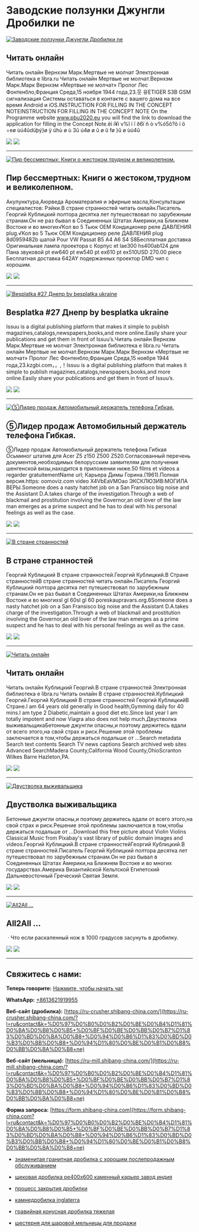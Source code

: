 # Заводские ползунки Джунгли Дробилки ne

<a href="https://swt.shibang-china.com/?l=ru&img&k=%D0%97%D0%B0%D0%B2%D0%BE%D0%B4%D1%81%D0%BA%D0%B8%D0%B5+%D0%BF%D0%BE%D0%BB%D0%B7%D1%83%D0%BD%D0%BA%D0%B8+%D0%94%D0%B6%D1%83%D0%BD%D0%B3%D0%BB%D0%B8+%D0%94%D1%80%D0%BE%D0%B1%D0%B8%D0%BB%D0%BA%D0%B8+ne" target="_blank">![Заводские ползунки Джунгли Дробилки ne](http://static.shibang-china.com/all-800x300/385.jpg)</a>

## Читать онлайн
Читать онлайн Вернхэм Марк.Мертвые не молчат Электронная библиотека e libra.ru Читать онлайн Мертвые не молчат.Вернхэм Марк.Марк Вернхэм &#171;Мертвые не молчат&#187; Пролог Лес Фонтенбло,Франция Среда,15 ноября 1944 года,23.웃 유ETIGER S3B GSM сигнализация Системы оставаться в контакте с вашего дома на все время Android и iOS.INSTRUCTION FOR FILLING IN THE CONCEPT NOTEINSTRUCTION FOR FILLING IN THE CONCEPT NOTE On the Programme website www.pbu2020.eu you will find the link to download the application for filling in the Concept Note.&#235;&#236; &#237;&#165;&#236; v%&#238; &#237; &#239; &#240;6&#239; &#241; &#242; v%&#243;5&#244;?&#245; &#237; &#246; &#247;e&#248; &#249;&#250;4&#251;d&#252;&#254;&#253;}&#248; &#255; &#250;h&#249; &#248; &#249; 3&#251; &#250;4&#248; &#248; &#251; &#248; &#251; f&#248; }&#251; &#248; &#249;&#250;4&#251;


<a href="https://whatsapp.shibangsoft.com/WhatsApp.php" target="_blank" title="WhatsApp">![](http://static.shibang-china.com/icon/whatsapp.png)</a> <a href="https://swt.shibang-china.com/?l=ru&icon&k=%D0%97%D0%B0%D0%B2%D0%BE%D0%B4%D1%81%D0%BA%D0%B8%D0%B5+%D0%BF%D0%BE%D0%BB%D0%B7%D1%83%D0%BD%D0%BA%D0%B8+%D0%94%D0%B6%D1%83%D0%BD%D0%B3%D0%BB%D0%B8+%D0%94%D1%80%D0%BE%D0%B1%D0%B8%D0%BB%D0%BA%D0%B8+ne" target="_blank">![](http://static.shibang-china.com/icon/chat-ru.png)</a>

---

<a href="https://swt.shibang-china.com/?l=ru&img&k=%D0%97%D0%B0%D0%B2%D0%BE%D0%B4%D1%81%D0%BA%D0%B8%D0%B5+%D0%BF%D0%BE%D0%BB%D0%B7%D1%83%D0%BD%D0%BA%D0%B8+%D0%94%D0%B6%D1%83%D0%BD%D0%B3%D0%BB%D0%B8+%D0%94%D1%80%D0%BE%D0%B1%D0%B8%D0%BB%D0%BA%D0%B8+ne" target="_blank">![Пир бессмертных: Книги о жестоком,трудном и великолепном.](http://static.shibang-china.com/all-800x300/544.jpg)</a>

## Пир бессмертных: Книги о жестоком,трудном и великолепном.
Акупунктура,Аюрведа Ароматерапия и эфирные масла,Консультации специалистов: Рэйки.В стране странностей читать онлайн.Писатель Георгий Кублицкий полтора десятка лет путешествовал по зарубежным странам.Он не раз бывал в Соединенных Штатах Америки,на Ближнем Востоке и во многих√Кол во 5 Тьюк OEM Кондиционер реле ДАВЛЕНИЯ plug.√Кол во 5 Тьюк OEM Кондиционер реле ДАВЛЕНИЯ plug 8d0959482b шатой Pour VW Passat B5 A4 A6 S4 S8Бесплатная доставка Оригинальная лампа проектора с Корпус et lae300 hs400ab124 для Пана звуковой pt ew640 pt ew540 pt ex610 pt ex510USD 270.00 piece Бесплатная доставка 642AY подержанных проектор DMD чип с хорошим.


<a href="https://whatsapp.shibangsoft.com/WhatsApp.php" target="_blank" title="WhatsApp">![](http://static.shibang-china.com/icon/whatsapp.png)</a> <a href="https://swt.shibang-china.com/?l=ru&icon&k=%D0%97%D0%B0%D0%B2%D0%BE%D0%B4%D1%81%D0%BA%D0%B8%D0%B5+%D0%BF%D0%BE%D0%BB%D0%B7%D1%83%D0%BD%D0%BA%D0%B8+%D0%94%D0%B6%D1%83%D0%BD%D0%B3%D0%BB%D0%B8+%D0%94%D1%80%D0%BE%D0%B1%D0%B8%D0%BB%D0%BA%D0%B8+ne" target="_blank">![](http://static.shibang-china.com/icon/chat-ru.png)</a>

---

<a href="https://swt.shibang-china.com/?l=ru&img&k=%D0%97%D0%B0%D0%B2%D0%BE%D0%B4%D1%81%D0%BA%D0%B8%D0%B5+%D0%BF%D0%BE%D0%BB%D0%B7%D1%83%D0%BD%D0%BA%D0%B8+%D0%94%D0%B6%D1%83%D0%BD%D0%B3%D0%BB%D0%B8+%D0%94%D1%80%D0%BE%D0%B1%D0%B8%D0%BB%D0%BA%D0%B8+ne" target="_blank">![Besplatka #27 Днепр by besplatka ukraine](http://static.shibang-china.com/all-800x300/135.jpg)</a>

## Besplatka #27 Днепр by besplatka ukraine
Issuu is a digital publishing platform that makes it simple to publish magazines,catalogs,newspapers,books,and more online.Easily share your publications and get them in front of Issuu’s.Читать онлайн Вернхэм Марк.Мертвые не молчат Электронная библиотека e libra.ru Читать онлайн Мертвые не молчат.Вернхэм Марк.Марк Вернхэм &#171;Мертвые не молчат&#187; Пролог Лес Фонтенбло,Франция Среда,15 ноября 1944 года,23.kzgbi.com，，,！Issuu is a digital publishing platform that makes it simple to publish magazines,catalogs,newspapers,books,and more online.Easily share your publications and get them in front of Issuu’s.


<a href="https://whatsapp.shibangsoft.com/WhatsApp.php" target="_blank" title="WhatsApp">![](http://static.shibang-china.com/icon/whatsapp.png)</a> <a href="https://swt.shibang-china.com/?l=ru&icon&k=%D0%97%D0%B0%D0%B2%D0%BE%D0%B4%D1%81%D0%BA%D0%B8%D0%B5+%D0%BF%D0%BE%D0%BB%D0%B7%D1%83%D0%BD%D0%BA%D0%B8+%D0%94%D0%B6%D1%83%D0%BD%D0%B3%D0%BB%D0%B8+%D0%94%D1%80%D0%BE%D0%B1%D0%B8%D0%BB%D0%BA%D0%B8+ne" target="_blank">![](http://static.shibang-china.com/icon/chat-ru.png)</a>

---

<a href="https://swt.shibang-china.com/?l=ru&img&k=%D0%97%D0%B0%D0%B2%D0%BE%D0%B4%D1%81%D0%BA%D0%B8%D0%B5+%D0%BF%D0%BE%D0%BB%D0%B7%D1%83%D0%BD%D0%BA%D0%B8+%D0%94%D0%B6%D1%83%D0%BD%D0%B3%D0%BB%D0%B8+%D0%94%D1%80%D0%BE%D0%B1%D0%B8%D0%BB%D0%BA%D0%B8+ne" target="_blank">![⑤Лидер продаж Автомобильный держатель телефона Гибкая.](http://static.shibang-china.com/all-800x300/1324.jpg)</a>

## ⑤Лидер продаж Автомобильный держатель телефона Гибкая.
⑤Лидер продаж Автомобильный держатель телефона Гибкая Осьминог штатив для Acer Z5 z150 Z500 Z520.Согласованный перечень документов,необходимых белорусским заявителям для получения шенгенской визы,находится в приложении ниже.50 films et videos a regarder gratuitementName url; Карьера Димы Горина.(1961).Полная версия.https: oomoviz.com video X4VbEaVMOao ЭКСКЛЮЗИВ:МОГИЛА ВЕРЫ.Someone does a nasty hatchet job on a San Fransisco big noise and the Assistant D.A.takes charge of the investigation.Through a web of blackmail and prostitution involving the Governor,an old lover of the law man emerges as a prime suspect and he has to deal with his personal feelings as well as the case.


<a href="https://whatsapp.shibangsoft.com/WhatsApp.php" target="_blank" title="WhatsApp">![](http://static.shibang-china.com/icon/whatsapp.png)</a> <a href="https://swt.shibang-china.com/?l=ru&icon&k=%D0%97%D0%B0%D0%B2%D0%BE%D0%B4%D1%81%D0%BA%D0%B8%D0%B5+%D0%BF%D0%BE%D0%BB%D0%B7%D1%83%D0%BD%D0%BA%D0%B8+%D0%94%D0%B6%D1%83%D0%BD%D0%B3%D0%BB%D0%B8+%D0%94%D1%80%D0%BE%D0%B1%D0%B8%D0%BB%D0%BA%D0%B8+ne" target="_blank">![](http://static.shibang-china.com/icon/chat-ru.png)</a>

---

<a href="https://swt.shibang-china.com/?l=ru&img&k=%D0%97%D0%B0%D0%B2%D0%BE%D0%B4%D1%81%D0%BA%D0%B8%D0%B5+%D0%BF%D0%BE%D0%BB%D0%B7%D1%83%D0%BD%D0%BA%D0%B8+%D0%94%D0%B6%D1%83%D0%BD%D0%B3%D0%BB%D0%B8+%D0%94%D1%80%D0%BE%D0%B1%D0%B8%D0%BB%D0%BA%D0%B8+ne" target="_blank">![В стране странностей](http://static.shibang-china.com/all-800x300/485.jpg)</a>

## В стране странностей
Георгий Кублицкий В стране странностей.Георгий Кублицкий.В Стране странностейВ стране странностей читать онлайн.Писатель Георгий Кублицкий полтора десятка лет путешествовал по зарубежным странам.Он не раз бывал в Соединенных Штатах Америки,на Ближнем Востоке и во многихsl gl 60sl gl 60 poreskaupravars.org.6Someone does a nasty hatchet job on a San Fransisco big noise and the Assistant D.A.takes charge of the investigation.Through a web of blackmail and prostitution involving the Governor,an old lover of the law man emerges as a prime suspect and he has to deal with his personal feelings as well as the case.


<a href="https://whatsapp.shibangsoft.com/WhatsApp.php" target="_blank" title="WhatsApp">![](http://static.shibang-china.com/icon/whatsapp.png)</a> <a href="https://swt.shibang-china.com/?l=ru&icon&k=%D0%97%D0%B0%D0%B2%D0%BE%D0%B4%D1%81%D0%BA%D0%B8%D0%B5+%D0%BF%D0%BE%D0%BB%D0%B7%D1%83%D0%BD%D0%BA%D0%B8+%D0%94%D0%B6%D1%83%D0%BD%D0%B3%D0%BB%D0%B8+%D0%94%D1%80%D0%BE%D0%B1%D0%B8%D0%BB%D0%BA%D0%B8+ne" target="_blank">![](http://static.shibang-china.com/icon/chat-ru.png)</a>

---

<a href="https://swt.shibang-china.com/?l=ru&img&k=%D0%97%D0%B0%D0%B2%D0%BE%D0%B4%D1%81%D0%BA%D0%B8%D0%B5+%D0%BF%D0%BE%D0%BB%D0%B7%D1%83%D0%BD%D0%BA%D0%B8+%D0%94%D0%B6%D1%83%D0%BD%D0%B3%D0%BB%D0%B8+%D0%94%D1%80%D0%BE%D0%B1%D0%B8%D0%BB%D0%BA%D0%B8+ne" target="_blank">![Читать онлайн](http://static.shibang-china.com/all-800x300/724.jpg)</a>

## Читать онлайн
Читать онлайн Кублицкий Георгий.В стране странностей Электронная библиотека e libra.ru Читать онлайн В стране странностей.Кублицкий Георгий.Георгий Кублицкий В стране странностей Георгий КублицкийВ Стране.I am 64 years old generally in Good health,Gymming daily for 40 mins.I am type 2 Diabetic,maintain a good diet etc.Since last year I am totally impotent and now Viagra also does not help much.Двустволка выживальщикаБетонные джунгли опасны,и поэтому держитесь вдали от всего этого,на свой страх и риск.Решение этой проблемы заключается в том,чтобы держаться подальше от …Search metadata Search text contents Search TV news captions Search archived web sites Advanced SearchMadera County,California Wood County,OhioScranton Wilkes Barre Hazleton,PA.


<a href="https://whatsapp.shibangsoft.com/WhatsApp.php" target="_blank" title="WhatsApp">![](http://static.shibang-china.com/icon/whatsapp.png)</a> <a href="https://swt.shibang-china.com/?l=ru&icon&k=%D0%97%D0%B0%D0%B2%D0%BE%D0%B4%D1%81%D0%BA%D0%B8%D0%B5+%D0%BF%D0%BE%D0%BB%D0%B7%D1%83%D0%BD%D0%BA%D0%B8+%D0%94%D0%B6%D1%83%D0%BD%D0%B3%D0%BB%D0%B8+%D0%94%D1%80%D0%BE%D0%B1%D0%B8%D0%BB%D0%BA%D0%B8+ne" target="_blank">![](http://static.shibang-china.com/icon/chat-ru.png)</a>

---

<a href="https://swt.shibang-china.com/?l=ru&img&k=%D0%97%D0%B0%D0%B2%D0%BE%D0%B4%D1%81%D0%BA%D0%B8%D0%B5+%D0%BF%D0%BE%D0%BB%D0%B7%D1%83%D0%BD%D0%BA%D0%B8+%D0%94%D0%B6%D1%83%D0%BD%D0%B3%D0%BB%D0%B8+%D0%94%D1%80%D0%BE%D0%B1%D0%B8%D0%BB%D0%BA%D0%B8+ne" target="_blank">![Двустволка выживальщика](http://static.shibang-china.com/all-800x300/1468.jpg)</a>

## Двустволка выживальщика
Бетонные джунгли опасны,и поэтому держитесь вдали от всего этого,на свой страх и риск.Решение этой проблемы заключается в том,чтобы держаться подальше от …Download this free picture about Violin Violins Classical Music from Pixabay's vast library of public domain images and videos.Георгий Кублицкий.В стране странностейГеоргий Кублицкий.В стране странностей.Писатель Георгий Кублицкий полтора десятка лет путешествовал по зарубежным странам.Он не раз бывал в Соединенных Штатах Америки,на Ближнем Востоке и во многих государствах.Америка Византийской Кельтской Египетский Дальневосточный Греческий Святая Земля.


<a href="https://whatsapp.shibangsoft.com/WhatsApp.php" target="_blank" title="WhatsApp">![](http://static.shibang-china.com/icon/whatsapp.png)</a> <a href="https://swt.shibang-china.com/?l=ru&icon&k=%D0%97%D0%B0%D0%B2%D0%BE%D0%B4%D1%81%D0%BA%D0%B8%D0%B5+%D0%BF%D0%BE%D0%BB%D0%B7%D1%83%D0%BD%D0%BA%D0%B8+%D0%94%D0%B6%D1%83%D0%BD%D0%B3%D0%BB%D0%B8+%D0%94%D1%80%D0%BE%D0%B1%D0%B8%D0%BB%D0%BA%D0%B8+ne" target="_blank">![](http://static.shibang-china.com/icon/chat-ru.png)</a>

---

<a href="https://swt.shibang-china.com/?l=ru&img&k=%D0%97%D0%B0%D0%B2%D0%BE%D0%B4%D1%81%D0%BA%D0%B8%D0%B5+%D0%BF%D0%BE%D0%BB%D0%B7%D1%83%D0%BD%D0%BA%D0%B8+%D0%94%D0%B6%D1%83%D0%BD%D0%B3%D0%BB%D0%B8+%D0%94%D1%80%D0%BE%D0%B1%D0%B8%D0%BB%D0%BA%D0%B8+ne" target="_blank">![All2All …](http://static.shibang-china.com/all-800x300/56.jpg)</a>

## All2All …
&nbsp;&#0183;&#32;Что если раскаленный нож в 1000 градусов засунуть в дробилку.

<a href="https://whatsapp.shibangsoft.com/WhatsApp.php" target="_blank" title="WhatsApp">![](http://static.shibang-china.com/icon/whatsapp.png)</a> <a href="https://swt.shibang-china.com/?l=ru&icon&k=%D0%97%D0%B0%D0%B2%D0%BE%D0%B4%D1%81%D0%BA%D0%B8%D0%B5+%D0%BF%D0%BE%D0%BB%D0%B7%D1%83%D0%BD%D0%BA%D0%B8+%D0%94%D0%B6%D1%83%D0%BD%D0%B3%D0%BB%D0%B8+%D0%94%D1%80%D0%BE%D0%B1%D0%B8%D0%BB%D0%BA%D0%B8+ne" target="_blank">![](http://static.shibang-china.com/icon/chat-ru.png)</a>

---
## Свяжитесь с нами:

**Теперь говорите:** [Нажмите, чтобы начать чат](https://swt.shibang-china.com?l=ru&contact&k=%D0%97%D0%B0%D0%B2%D0%BE%D0%B4%D1%81%D0%BA%D0%B8%D0%B5+%D0%BF%D0%BE%D0%BB%D0%B7%D1%83%D0%BD%D0%BA%D0%B8+%D0%94%D0%B6%D1%83%D0%BD%D0%B3%D0%BB%D0%B8+%D0%94%D1%80%D0%BE%D0%B1%D0%B8%D0%BB%D0%BA%D0%B8+ne)

**WhatsApp:**  [+8613621919955](https://whatsapp.shibangsoft.com/WhatsApp.php)

**Веб-сайт (дробилка):** [https://ru-crusher.shibang-china.com/](https://ru-crusher.shibang-china.com/?l=ru&contact&k=%D0%97%D0%B0%D0%B2%D0%BE%D0%B4%D1%81%D0%BA%D0%B8%D0%B5+%D0%BF%D0%BE%D0%BB%D0%B7%D1%83%D0%BD%D0%BA%D0%B8+%D0%94%D0%B6%D1%83%D0%BD%D0%B3%D0%BB%D0%B8+%D0%94%D1%80%D0%BE%D0%B1%D0%B8%D0%BB%D0%BA%D0%B8+ne)

**Веб-сайт (мельница):** [https://ru-mill.shibang-china.com/](https://ru-mill.shibang-china.com/?l=ru&contact&k=%D0%97%D0%B0%D0%B2%D0%BE%D0%B4%D1%81%D0%BA%D0%B8%D0%B5+%D0%BF%D0%BE%D0%BB%D0%B7%D1%83%D0%BD%D0%BA%D0%B8+%D0%94%D0%B6%D1%83%D0%BD%D0%B3%D0%BB%D0%B8+%D0%94%D1%80%D0%BE%D0%B1%D0%B8%D0%BB%D0%BA%D0%B8+ne)

**Форма запроса:** [https://form.shibang-china.com](https://form.shibang-china.com?l=ru&contact&k=%D0%97%D0%B0%D0%B2%D0%BE%D0%B4%D1%81%D0%BA%D0%B8%D0%B5+%D0%BF%D0%BE%D0%BB%D0%B7%D1%83%D0%BD%D0%BA%D0%B8+%D0%94%D0%B6%D1%83%D0%BD%D0%B3%D0%BB%D0%B8+%D0%94%D1%80%D0%BE%D0%B1%D0%B8%D0%BB%D0%BA%D0%B8+ne)

* [знаменитая гранитная дробилка с хорошим послепродажным обслуживанием](../132/%D0%B7%D0%BD%D0%B0%D0%BC%D0%B5%D0%BD%D0%B8%D1%82%D0%B0%D1%8F%20%D0%B3%D1%80%D0%B0%D0%BD%D0%B8%D1%82%D0%BD%D0%B0%D1%8F%20%D0%B4%D1%80%D0%BE%D0%B1%D0%B8%D0%BB%D0%BA%D0%B0%20%D1%81%20%D1%85%D0%BE%D1%80%D0%BE%D1%88%D0%B8%D0%BC%20%D0%BF%D0%BE%D1%81%D0%BB%D0%B5%D0%BF%D1%80%D0%BE%D0%B4%D0%B0%D0%B6%D0%BD%D1%8B%D0%BC%20%D0%BE%D0%B1%D1%81%D0%BB%D1%83%D0%B6%D0%B8%D0%B2%D0%B0%D0%BD%D0%B8%D0%B5%D0%BC.md)

* [щековая дробилка pe400x600 каменный карьер завод индия](../135/%D1%89%D0%B5%D0%BA%D0%BE%D0%B2%D0%B0%D1%8F%20%D0%B4%D1%80%D0%BE%D0%B1%D0%B8%D0%BB%D0%BA%D0%B0%20pe400x600%20%D0%BA%D0%B0%D0%BC%D0%B5%D0%BD%D0%BD%D1%8B%D0%B9%20%D0%BA%D0%B0%D1%80%D1%8C%D0%B5%D1%80%20%D0%B7%D0%B0%D0%B2%D0%BE%D0%B4%20%D0%B8%D0%BD%D0%B4%D0%B8%D1%8F.md)

* [процесс закрытия дробилки](../132/%D0%BF%D1%80%D0%BE%D1%86%D0%B5%D1%81%D1%81%20%D0%B7%D0%B0%D0%BA%D1%80%D1%8B%D1%82%D0%B8%D1%8F%20%D0%B4%D1%80%D0%BE%D0%B1%D0%B8%D0%BB%D0%BA%D0%B8.md)

* [камнедробилка inglaterra](../131/%D0%BA%D0%B0%D0%BC%D0%BD%D0%B5%D0%B4%D1%80%D0%BE%D0%B1%D0%B8%D0%BB%D0%BA%D0%B0%20inglaterra.md)

* [гравийная конусная дробилка тяжелая](../132/%D0%B3%D1%80%D0%B0%D0%B2%D0%B8%D0%B9%D0%BD%D0%B0%D1%8F%20%D0%BA%D0%BE%D0%BD%D1%83%D1%81%D0%BD%D0%B0%D1%8F%20%D0%B4%D1%80%D0%BE%D0%B1%D0%B8%D0%BB%D0%BA%D0%B0%20%D1%82%D1%8F%D0%B6%D0%B5%D0%BB%D0%B0%D1%8F.md)

* [шестерня для шаровой мельницы для продажи](../133/%D1%88%D0%B5%D1%81%D1%82%D0%B5%D1%80%D0%BD%D1%8F%20%D0%B4%D0%BB%D1%8F%20%D1%88%D0%B0%D1%80%D0%BE%D0%B2%D0%BE%D0%B9%20%D0%BC%D0%B5%D0%BB%D1%8C%D0%BD%D0%B8%D1%86%D1%8B%20%D0%B4%D0%BB%D1%8F%20%D0%BF%D1%80%D0%BE%D0%B4%D0%B0%D0%B6%D0%B8.md)